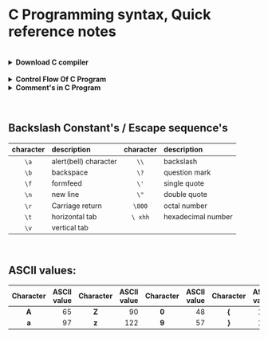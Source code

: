# C Programming syntax, Quick reference notes 

<br/>
<details>
 <summary><b>Download C compiler</b></summary>
<p>
 
https://ftp.gnu.org/gnu/gcc/gcc-9.3.0/
</p>
</details>

<br/>

<!-- comment in C Program -->
<details>
 <summary><b>Control Flow Of C Program </b></summary>
 <div align="center">
 <img src="images/program_flow.png" width="600"><!-- ![image](images/program_flow.png) -->
 </div>
</details>

<!-- comment in C Program -->
<details>
 <summary><b>Comment's in C Program </b></summary>
<p>
 
  ```C
  // used for single line comment 
  ```
  ```C
  /* used for the
  multi - line comment */
  ```
 </p>
</details>

&nbsp;

## Backslash Constant's / Escape sequence's
| character | description           | character | description           | 
|:---:      |                   :---| :---:     |                   :---|
| ```\a```        | alert(bell) character | ```\\```        | backslash             |
| ```\b```        | backspace             | ```\?```        | question mark         |
| ```\f```        | formfeed              | ```\'```        | single quote          |
| ```\n```        | new line              | ```\"```        | double quote          |
| ```\r```        | Carriage return       | ```\000```      | octal number          |
| ```\t```        | horizontal tab        | ```\ xhh```     | hexadecimal number    |
| ```\v```        | vertical tab          |           |                       |


&nbsp;

## ASCII values:
| Character | ASCII value| Character | ASCII value| Character | ASCII value| Character | ASCII value|
| :---:     |  ---:      | :---:     |  ---:      | :---:     |  ---:      | :---:     |  ---:      |
| **A** | 65| **Z** |  90| **0** | 48| **{** | 123|
|**a** | 97| **z** | 122| **9** | 57| **}** |124|

&nbsp;
